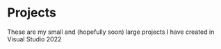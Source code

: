 # Projects
These are my small and (hopefully soon) large projects I have created in Visual Studio 2022
